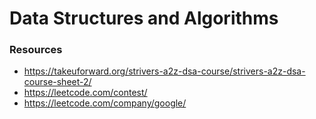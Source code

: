 # Data Structures and Algorithms

### Resources

- https://takeuforward.org/strivers-a2z-dsa-course/strivers-a2z-dsa-course-sheet-2/
- https://leetcode.com/contest/
- https://leetcode.com/company/google/
